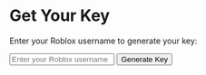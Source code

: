 <!DOCTYPE html>
<html lang="en">
<head>
    <meta charset="UTF-8">
    <meta name="viewport" content="width=device-width, initial-scale=1.0">
    <title>Key Generator</title>
</head>
<body>
    <h1>Get Your Key</h1>
    <p>Enter your Roblox username to generate your key:</p>
    <input type="text" id="username" placeholder="Enter your Roblox username">
    <button onclick="generateKey()">Generate Key</button>
    <p id="key" style="margin-top: 20px; font-weight: bold;"></p>
    <script>
        function generateKey() {
            const username = document.getElementById("username").value;
            if (!username) {
                alert("Please enter your username.");
                return;
            }

            // Generate a unique key
            const key = btoa(username + "_" + Date.now());
            document.getElementById("key").innerText = `Your Key: ${key}`;

            // Optionally copy the key to clipboard
            navigator.clipboard.writeText(key).then(() => {
                alert("Key copied to clipboard!");
            });
        }
    </script>
</body>
</html>
